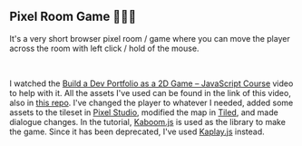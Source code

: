 ## Pixel Room Game 👾🎂✨
It's a very short browser pixel room / game where you can move the player across the room with left click / hold of the mouse.  


<br/>

I watched the [Build a Dev Portfolio as a 2D Game – JavaScript Course](https://youtu.be/wy_fSStEgMs?si=toAOqTloGrgCh0yh) video to help with it. All the assets I've used can be found in the link of this video, also in [this repo](https://github.com/JSLegendDev/2d-portfolio-kaboom).
I've changed the player to whatever I needed, added some assets to the tileset in [Pixel Studio](https://store.steampowered.com/app/1204050/Pixel_Studio__pixel_art_editor/), modified the map in [Tiled](https://www.mapeditor.org/), and made dialogue changes.
In the tutorial, [Kaboom.js](https://kaboomjs.com/) is used as the library to make the game. Since it has been deprecated, I've used [Kaplay.js](https://kaplayjs.com/) instead. 
